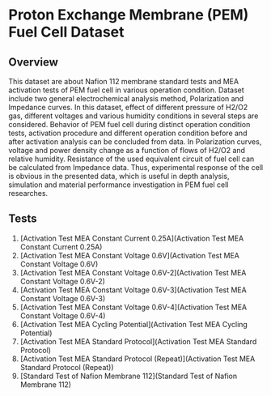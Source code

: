 # Proton Exchange Membrane (PEM) Fuel Cell Dataset

## Overview

This dataset are about Nafion 112 membrane standard tests and MEA activation
tests of PEM fuel cell in various operation condition. Dataset include two general electrochemical
analysis method, Polarization and Impedance curves. In this dataset, effect of different pressure of
H2/O2 gas, different voltages and various humidity conditions in several steps are considered.
Behavior of PEM fuel cell during distinct operation condition tests, activation procedure and different operation condition
before and after activation analysis can be concluded from data. In Polarization curves, voltage
and power density change as a function of flows of H2/O2 and relative humidity. Resistance of the
used equivalent circuit of fuel cell can be calculated from Impedance data. Thus, experimental
response of the cell is obvious in the presented data, which is useful in depth analysis, simulation
and material performance investigation in PEM fuel cell researches.

## Tests

1. [Activation Test MEA Constant Current 0.25A](Activation Test MEA Constant Current 0.25A)
2. [Activation Test MEA Constant Voltage 0.6V](Activation Test MEA Constant Voltage 0.6V)
3. [Activation Test MEA Constant Voltage 0.6V-2](Activation Test MEA Constant Voltage 0.6V-2)
4. [Activation Test MEA Constant Voltage 0.6V-3](Activation Test MEA Constant Voltage 0.6V-3)
5. [Activation Test MEA Constant Voltage 0.6V-4](Activation Test MEA Constant Voltage 0.6V-4)
6. [Activation Test MEA Cycling Potential](Activation Test MEA Cycling Potential)
7. [Activation Test MEA Standard Protocol](Activation Test MEA Standard Protocol)
8. [Activation Test MEA Standard Protocol (Repeat)](Activation Test MEA Standard Protocol (Repeat))
9. [Standard Test of Nafion Membrane 112](Standard Test of Nafion Membrane 112)

